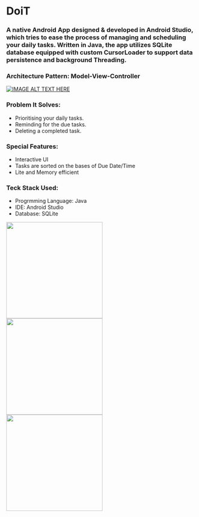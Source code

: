 # DoiT
### A native Android App designed & developed in Android Studio, which tries to ease the process of managing and scheduling your daily tasks. Written in Java, the app utilizes SQLite database equipped with custom CursorLoader to support data persistence and background Threading.
### Architecture Pattern: Model-View-Controller

[![IMAGE ALT TEXT HERE](http://img.youtube.com/vi/XYGDH_9S2d4/0.jpg)](http://www.youtube.com/watch?v=XYGDH_9S2d4)

### Problem It Solves: 
- Prioritising your daily tasks.
- Reminding for the due tasks.
- Deleting a completed task.

### Special Features:
- Interactive UI
- Tasks are sorted on the bases of Due Date/Time
- Lite and Memory efficient

### Teck Stack Used:
  - Progrmming Language: Java
  - IDE: Android Studio
  - Database: SQLite

<img src="https://github.com/dhnanj2/ToDo/blob/main/Screenshots/IMG_20210926_202229.jpg" width="256"> <img src="https://github.com/dhnanj2/ToDo/blob/main/Screenshots/IMG_20210926_202513.jpg" width="256"> <img src="https://github.com/dhnanj2/ToDo/blob/main/Screenshots/IMG_20210926_202719.jpg" width="256"> 
